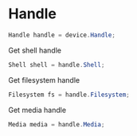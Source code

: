# Handle
``` csharp
Handle handle = device.Handle;
```
Get shell handle
``` csharp
Shell shell = handle.Shell;
```
Get filesystem handle
``` csharp
Filesystem fs = handle.Filesystem;
```
Get media handle
``` csharp
Media media = handle.Media;
```